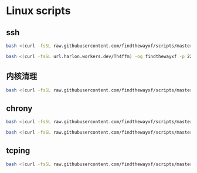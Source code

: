 # Linux scripts



## ssh

```bash
bash <(curl -fsSL raw.githubusercontent.com/findthewayxf/scripts/master/ssh.sh) -og findthewayxf -p 22122 -d

bash <(curl -fsSL url.harlon.workers.dev/Th4ffm) -og findthewayxf -p 22122 -d
```



## 内核清理

```bash
bash <(curl -fsSL raw.githubusercontent.com/findthewayxf/scripts/master/ckernel.sh) 
```



## chrony

```bash
bash <(curl -fsSL raw.githubusercontent.com/findthewayxf/scripts/master/chrony-in.sh)

bash <(curl -fsSL raw.githubusercontent.com/findthewayxf/scripts/master/chrony-out.sh)
```



## tcping

```bash
bash <(curl -fsSL raw.githubusercontent.com/findthewayxf/scripts/master/tcping.sh) 
```

